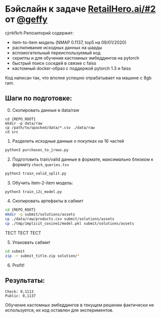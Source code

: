 #  Бэйслайн к задаче [RetailHero.ai/#2](https://retailhero.ai/c/recommender_system/overview) от [@geffy](https://github.com/geffy)
cjrrkfkrh
Репозиторий содержит:
* item-to-item модель (NMAP 0.1137, top5 на 09/01/2020)
* распиливание исходных данных на шарды
* вспомогательный переиспользуемый код 
* скрипты и для обучения кастомных эмбеддингов на pytorch 
* быстрый поиск соседей в связке с faiss
* кастомный docker-образ с поддержой pytorch 1.3 и faiss

Код написан так, что вполне успешно отрабатывает на машине с 8gb ram.

## Шаги по подготовке:

0. Скопировать данные в data/raw
```
cd {REPO_ROOT}
mkdir -p data/raw
cp /path/to/upacked/data/*.csv ./data/raw
cd src
```


1. Разделить исходные данные о покупках на 16 частей
```bash
python3 purchases_to_jrows.py
```


2. Подготовить train/valid данные в формате, максимально близком к формату `check_queries.tsv`
```bash
python3 train_valid_split.py
```

3. Обучить item-2-item модель:
```bash
python3 train_i2i_model.py
```

4. Скопировать артефакты в сабмит
```bash
cd {REPO_ROOT}
mkdir -p submit/solutions/assets
cp ./data/raw/products.csv submit/solutions/assets
cp ./tmp/implicit_cosine1/model.pkl submit/solutions/assets
```

ТЕСТ
ТЕСТ
ТЕСТ

5. Упаковать сабмит
```bash
cd submit
zip -r submit_title.zip solution/*
```

6. Profit!

## Результаты: 
```
Check: 0,1113
Public: 0,1137
```

Обучение кастомных эмбеддингов в текущем решении фактически не используется, их код  оставлен для экспериментов.

